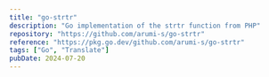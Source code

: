 ```yaml
---
title: "go-strtr"
description: "Go implementation of the strtr function from PHP"
repository: "https://github.com/arumi-s/go-strtr"
reference: "https://pkg.go.dev/github.com/arumi-s/go-strtr"
tags: ["Go", "Translate"]
pubDate: 2024-07-20
---
```

